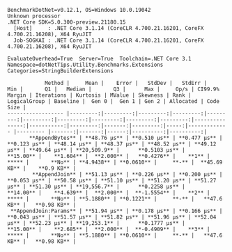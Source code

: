 
    BenchmarkDotNet=v0.12.1, OS=Windows 10.0.19042
    Unknown processor
    .NET Core SDK=5.0.300-preview.21180.15
      [Host]     : .NET Core 3.1.14 (CoreCLR 4.700.21.16201, CoreFX 4.700.21.16208), X64 RyuJIT
      Job-SOGKAI : .NET Core 3.1.14 (CoreCLR 4.700.21.16201, CoreFX 4.700.21.16208), X64 RyuJIT

    EvaluateOverhead=True  Server=True  Toolchain=.NET Core 3.1  
    Namespace=dotNetTips.Utility.Benchmarks.Extensions  Categories=StringBuilderExtensions  

                Method |     Mean |    Error |   StdDev |   StdErr |      Min |       Q1 |   Median |       Q3 |      Max |     Op/s | CI99.9% Margin | Iterations | Kurtosis | MValue | Skewness | Rank | LogicalGroup | Baseline |  Gen 0 |  Gen 1 | Gen 2 | Allocated | Code Size |
    ------------------ |---------:|---------:|---------:|---------:|---------:|---------:|---------:|---------:|---------:|---------:|---------------:|-----------:|---------:|-------:|---------:|-----:|------------- |--------- |-------:|-------:|------:|----------:|----------:|
           **AppendBytes** | **48.76 μs** | **0.510 μs** | **0.477 μs** | **0.123 μs** | **48.14 μs** | **48.37 μs** | **48.52 μs** | **49.12 μs** | **49.64 μs** | **20,509.9** |      **0.5103 μs** |      **15.00** |    **1.604** |  **2.000** |   **0.4276** |    **1** |            ***** |       **No** | **4.9438** | **0.0610** |     **-** |  **45.69 KB** |    **0.9 KB** |
            **AppendJoin** | **51.13 μs** | **0.226 μs** | **0.200 μs** | **0.053 μs** | **50.58 μs** | **51.10 μs** | **51.20 μs** | **51.27 μs** | **51.30 μs** | **19,556.7** |      **0.2258 μs** |      **14.00** |    **4.639** |  **2.000** |  **-1.5554** |    **2** |            ***** |       **No** | **5.1880** | **0.1221** |     **-** |   **47.6 KB** |   **0.98 KB** |
     **AppendJoin:Params** | **51.94 μs** | **0.178 μs** | **0.166 μs** | **0.043 μs** | **51.57 μs** | **51.82 μs** | **51.96 μs** | **52.04 μs** | **52.23 μs** | **19,253.1** |      **0.1777 μs** |      **15.00** |    **2.685** |  **2.000** |  **-0.4909** |    **3** |            ***** |       **No** | **5.1880** | **0.0610** |     **-** |   **47.6 KB** |   **0.98 KB** |
